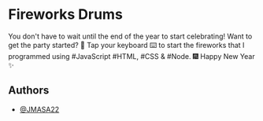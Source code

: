 
# Fireworks Drums

You don't have to wait until the end of the year to start celebrating! Want to get the party started? 🎉 Tap your keyboard ⌨️ to start the fireworks that I programmed using #JavaScript #HTML, #CSS & #Node. 🎆 Happy New Year ✨

## Authors

- [@JMASA22](https://github.com/JMASA22/Fire-Drums.git)

